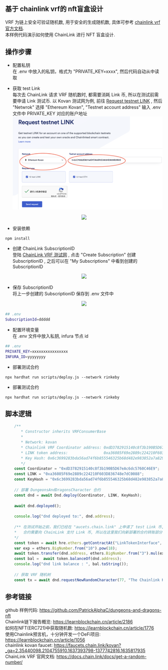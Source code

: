 ## 基于 chainlink vrf的 nft盲盒设计
VRF 为链上安全可验证随机数, 用于安全的生成随机数, 具体可参考 [chainlink vrf官方文档](https://docs.chain.link/docs/get-a-random-number).  
本样例代码演示如何使用 ChainLink 进行 NFT 盲盒设计.  

## 操作步骤  
- 配置私钥  
在 .env 中放入的私钥，格式为 "PRIVATE_KEY=xxxx", 然后代码自动从中读取

- 获取 test Link  
每次去 ChainLink 请求 VRF 随机数时, 都需要消耗 Link 币, 所以在测试前需要申请 Link 测试币. 以 Kovan 测试网为例, 前往 [Request testnet LINK](https://faucets.chain.link/kovan?_ga=2.35440098.2104755910.1637393798-1377742816.1635817935) , 然后 "Netwrok" 选择 "Ethereum Kovan", "Testnet account address" 输入 .env 文件中 PRIVATE_KEY 对应的账户地址 
![](./images/chainlink.png)
<center><img src="https://github.com/Dapp-Learning-DAO/Dapp-Learning-Arsenal/blob/main/images/basic/15-nft-blindbox-chainlink-vrf/chainlink.png?raw=true" /></center>

- 安装依赖
```
npm install 
```

- 创建 ChainLink SubscriptionID  
登陆 [ChainLink VRF 测试网](https://vrf.chain.link/?_ga=2.225785050.1950508783.1645630272-1230768383.1643005305) , 点击 "Create Subscription" 创建 SubscriptionID , 之后可以在 "My Subscriptions" 中看到创建的 SubscriptionID
<center><img src="https://github.com/Dapp-Learning-DAO/Dapp-Learning-Arsenal/blob/main/images/basic/14-chainlink-price-feed/ChainLinkVRF.png?raw=true" /></center> 


- 保存 SubscriptionID  
将上一步创建的 SubscriptionID 保存到 .env 文件中 
<center><img src="https://github.com/Dapp-Learning-DAO/Dapp-Learning-Arsenal/blob/main/images/basic/14-chainlink-price-feed/SubscriptionID.png?raw=true" /></center>

```sh
## .env
SubscriptionId=ddddd
```

- 配置环境变量  
在 .env 文件中放入私钥, infura 节点 id 

```sh
## .env
PRIVATE_KEY=xxxxxxxxxxxxxxxx
INFURA_ID=yyyyyyyy
```

- 部署测试合约
```
npx hardhat run scripts/deploy.js --network rinkeby
```

- 部署测试合约
```
npx hardhat run scripts/deploy.js --network rinkeby
```

## 脚本逻辑  
```js
    /**
       * Constructor inherits VRFConsumerBase
       *
       * Network: kovan
       * Chainlink VRF Coordinator address: 0xdD3782915140c8f3b190B5D67eAc6dc5760C46E9
       * LINK token address:                0xa36085F69e2889c224210F603D836748e7dC0088
       * Key Hash: 0x6c3699283bda56ad74f6b855546325b68d482e983852a7a82979cc4807b641f4
       */
    const Coordinator = "0xdD3782915140c8f3b190B5D67eAc6dc5760C46E9";
    const LINK = "0xa36085F69e2889c224210F603D836748e7dC0088";
    const KeyHash = "0x6c3699283bda56ad74f6b855546325b68d482e983852a7a82979cc4807b641f4";
    
    // 部署 DungeonsAndDragonsCharacter 合约
    const dnd = await Dnd.deploy(Coordinator, LINK, KeyHash);

    await dnd.deployed();

    console.log("dnd deployed to:", dnd.address);
    
    /** 在测试开始之前，我们已经在 "aucets.chain.link" 上申请了 test Link 币, 当在合约中调用 requestRandomness 去向 chainLink 申请随机数时，
    *   合约需要向 ChainLink 支付 Link 币, 所以在这里我们向新部署的合约转账部分 test Link 币, 合约调用 requestRandomness 时就可以支付 Link 币
    */
    const token = await hre.ethers.getContractAt("LinkTokenInterface", LINK);
    var exp = ethers.BigNumber.from("10").pow(18);
    await token.transfer(dnd.address, ethers.BigNumber.from("3").mul(exp));
    const bal =  await token.balanceOf(dnd.address);
    console.log("dnd link balance : ", bal.toString());
    
    // 获取 VRF 随机树
    const tx = await dnd.requestNewRandomCharacter(77, "The Chainlink Knight");
```
 

## 参考链接
github 样例代码:  https://github.com/PatrickAlphaC/dungeons-and-dragons-nft  
Chainlink链下报告概览: https://learnblockchain.cn/article/2186  
如何在NFT(ERC721)中获取随机数: https://learnblockchain.cn/article/1776  
使用Chainlink预言机，十分钟开发一个DeFi项目: https://learnblockchain.cn/article/1056  
chainlink kovan faucet: https://faucets.chain.link/kovan?_ga=2.35440098.2104755910.1637393798-1377742816.1635817935  
ChainLink VRF 官网文档: https://docs.chain.link/docs/get-a-random-number/  